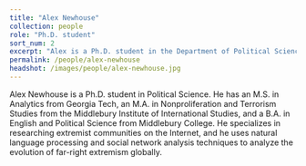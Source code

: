 ```yaml
---
title: "Alex Newhouse"
collection: people
role: "Ph.D. student"
sort_num: 2
excerpt: "Alex is a Ph.D. student in the Department of Political Science"
permalink: /people/alex-newhouse
headshot: /images/people/alex-newhouse.jpg
---
```


Alex Newhouse is a Ph.D. student in Political Science. He has an M.S. in Analytics from Georgia Tech, an M.A. in Nonproliferation and Terrorism Studies from the Middlebury Institute of International Studies, and a B.A. in English and Political Science from Middlebury College. He specializes in researching extremist communities on the Internet, and he uses natural language processing and social network analysis techniques to analyze the evolution of far-right extremism globally. 